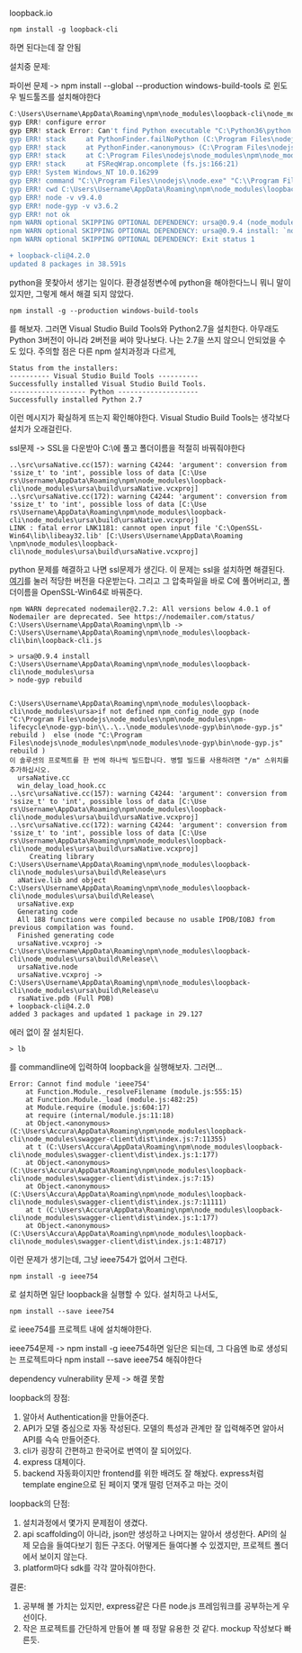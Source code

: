 loopback.io
```
npm install -g loopback-cli
```
하면 된다는데 잘 안됨


설치중 문제:

파이썬 문제 -> npm install --global --production windows-build-tools 로 윈도우 빌드툴즈를 설치해야한다
```Powershell
C:\Users\Username\AppData\Roaming\npm\node_modules\loopback-cli\node_modules\ursa>if not defined npm_config_node_gyp (node "C:\Program Files\nodejs\node_modules\npm\node_modules\npm-lifecycle\node-gyp-bin\\..\..\node_modules\node-gyp\bin\node-gyp.js" rebuild )  else (node "C:\Program Files\nodejs\node_modules\npm\node_modules\node-gyp\bin\node-gyp.js" rebuild )
gyp ERR! configure error
gyp ERR! stack Error: Can't find Python executable "C:\Python36\python.exe", you can set the PYTHON env variable.
gyp ERR! stack     at PythonFinder.failNoPython (C:\Program Files\nodejs\node_modules\npm\node_modules\node-gyp\lib\configure.js:483:19)
gyp ERR! stack     at PythonFinder.<anonymous> (C:\Program Files\nodejs\node_modules\npm\node_modules\node-gyp\lib\configure.js:508:16)
gyp ERR! stack     at C:\Program Files\nodejs\node_modules\npm\node_modules\graceful-fs\polyfills.js:284:29
gyp ERR! stack     at FSReqWrap.oncomplete (fs.js:166:21)
gyp ERR! System Windows_NT 10.0.16299
gyp ERR! command "C:\\Program Files\\nodejs\\node.exe" "C:\\Program Files\\nodejs\\node_modules\\npm\\node_modules\\node-gyp\\bin\\node-gyp.js" "rebuild"
gyp ERR! cwd C:\Users\Username\AppData\Roaming\npm\node_modules\loopback-cli\node_modules\ursa
gyp ERR! node -v v9.4.0
gyp ERR! node-gyp -v v3.6.2
gyp ERR! not ok
npm WARN optional SKIPPING OPTIONAL DEPENDENCY: ursa@0.9.4 (node_modules\loopback-cli\node_modules\ursa):
npm WARN optional SKIPPING OPTIONAL DEPENDENCY: ursa@0.9.4 install: `node-gyp rebuild`
npm WARN optional SKIPPING OPTIONAL DEPENDENCY: Exit status 1

+ loopback-cli@4.2.0
updated 8 packages in 38.591s
```
python을 못찾아서 생기는 일이다. 환경설정변수에 python을 해야한다느니 뭐니 말이 있지만, 그렇게 해서 해결 되지 않았다. 
```
npm install -g --production windows-build-tools
```
를 해보자. 그러면 Visual Studio Build Tools와 Python2.7을 설치한다. 아무래도 Python 3버전이 아니라 2버전을 써야 맞나보다. 나는 2.7을 쓰지 않으니 안되었을 수도 있다.
주의할 점은 다른 npm 설치과정과 다르게,
```
Status from the installers:
---------- Visual Studio Build Tools ----------
Successfully installed Visual Studio Build Tools.
------------------- Python --------------------
Successfully installed Python 2.7
```
이런 메시지가 확실하게 뜨는지 확인해야한다. Visual Studio Build Tools는 생각보다 설치가 오래걸린다.


ssl문제 -> SSL을 다운받아 C:\에 풀고 폴더이름을 적절히 바꿔줘야한다
```
..\src\ursaNative.cc(157): warning C4244: 'argument': conversion from 'ssize_t' to 'int', possible loss of data [C:\Use
rs\Username\AppData\Roaming\npm\node_modules\loopback-cli\node_modules\ursa\build\ursaNative.vcxproj]
..\src\ursaNative.cc(172): warning C4244: 'argument': conversion from 'ssize_t' to 'int', possible loss of data [C:\Use
rs\Username\AppData\Roaming\npm\node_modules\loopback-cli\node_modules\ursa\build\ursaNative.vcxproj]
LINK : fatal error LNK1181: cannot open input file 'C:\OpenSSL-Win64\lib\libeay32.lib' [C:\Users\Username\AppData\Roaming
\npm\node_modules\loopback-cli\node_modules\ursa\build\ursaNative.vcxproj]
```
python 문제를 해결하고 나면 ssl문제가 생긴다. 이 문제는 ssl을 설치하면 해결된다.
[여기](https://code.google.com/archive/p/openssl-for-windows/downloads)를 눌러 적당한 버전을 다운받는다. 그리고 그 압축파일을 바로 C에 풀어버리고, 폴더이름을 OpenSSL-Win64로 바꿔준다.
```
npm WARN deprecated nodemailer@2.7.2: All versions below 4.0.1 of Nodemailer are deprecated. See https://nodemailer.com/status/
C:\Users\Username\AppData\Roaming\npm\lb -> C:\Users\Username\AppData\Roaming\npm\node_modules\loopback-cli\bin\loopback-cli.js

> ursa@0.9.4 install C:\Users\Username\AppData\Roaming\npm\node_modules\loopback-cli\node_modules\ursa
> node-gyp rebuild


C:\Users\Username\AppData\Roaming\npm\node_modules\loopback-cli\node_modules\ursa>if not defined npm_config_node_gyp (node "C:\Program Files\nodejs\node_modules\npm\node_modules\npm-lifecycle\node-gyp-bin\\..\..\node_modules\node-gyp\bin\node-gyp.js" rebuild )  else (node "C:\Program Files\nodejs\node_modules\npm\node_modules\node-gyp\bin\node-gyp.js" rebuild )
이 솔루션의 프로젝트를 한 번에 하나씩 빌드합니다. 병렬 빌드를 사용하려면 "/m" 스위치를 추가하십시오.
  ursaNative.cc
  win_delay_load_hook.cc
..\src\ursaNative.cc(157): warning C4244: 'argument': conversion from 'ssize_t' to 'int', possible loss of data [C:\Use
rs\Username\AppData\Roaming\npm\node_modules\loopback-cli\node_modules\ursa\build\ursaNative.vcxproj]
..\src\ursaNative.cc(172): warning C4244: 'argument': conversion from 'ssize_t' to 'int', possible loss of data [C:\Use
rs\Username\AppData\Roaming\npm\node_modules\loopback-cli\node_modules\ursa\build\ursaNative.vcxproj]
     Creating library C:\Users\Username\AppData\Roaming\npm\node_modules\loopback-cli\node_modules\ursa\build\Release\urs
  aNative.lib and object C:\Users\Username\AppData\Roaming\npm\node_modules\loopback-cli\node_modules\ursa\build\Release\
  ursaNative.exp
  Generating code
  All 188 functions were compiled because no usable IPDB/IOBJ from previous compilation was found.
  Finished generating code
  ursaNative.vcxproj -> C:\Users\Username\AppData\Roaming\npm\node_modules\loopback-cli\node_modules\ursa\build\Release\\
  ursaNative.node
  ursaNative.vcxproj -> C:\Users\Username\AppData\Roaming\npm\node_modules\loopback-cli\node_modules\ursa\build\Release\u
  rsaNative.pdb (Full PDB)
+ loopback-cli@4.2.0
added 3 packages and updated 1 package in 29.127
```
에러 없이 잘 설치된다.

```
> lb
```
를 commandline에 입력하여 loopback을 실행해보자. 그러면...
```
Error: Cannot find module 'ieee754'
    at Function.Module._resolveFilename (module.js:555:15)
    at Function.Module._load (module.js:482:25)
    at Module.require (module.js:604:17)
    at require (internal/module.js:11:18)
    at Object.<anonymous> (C:\Users\Accura\AppData\Roaming\npm\node_modules\loopback-cli\node_modules\swagger-client\dist\index.js:7:11355)
    at t (C:\Users\Accura\AppData\Roaming\npm\node_modules\loopback-cli\node_modules\swagger-client\dist\index.js:1:177)
    at Object.<anonymous> (C:\Users\Accura\AppData\Roaming\npm\node_modules\loopback-cli\node_modules\swagger-client\dist\index.js:7:15)
    at Object.<anonymous> (C:\Users\Accura\AppData\Roaming\npm\node_modules\loopback-cli\node_modules\swagger-client\dist\index.js:7:11111)
    at t (C:\Users\Accura\AppData\Roaming\npm\node_modules\loopback-cli\node_modules\swagger-client\dist\index.js:1:177)
    at Object.<anonymous> (C:\Users\Accura\AppData\Roaming\npm\node_modules\loopback-cli\node_modules\swagger-client\dist\index.js:1:48717)
```
이런 문제가 생기는데, 그냥 ieee754가 없어서 그런다. 
```
npm install -g ieee754
```
로 설치하면 일단 loopback을 실행할 수 있다.
설치하고 나서도,
```
npm install --save ieee754
```
로 ieee754를 프로젝트 내에 설치해야한다.



ieee754문제 -> npm install -g ieee754하면 일단은 되는데, 그 다음엔 lb로 생성되는 프로젝트마다 npm install --save ieee754 해줘야한다

dependency vulnerability 문제 -> 해결 못함



loopback의 장점:

1. 알아서 Authentication을 만들어준다.
2. API가 모델 중심으로 자동 작성된다. 모델의 특성과 관계만 잘 입력해주면 알아서 API를 슥슥 만들어준다.
3. cli가 굉장히 간편하고 한국어로 번역이 잘 되어있다.
4. express 대체이다.
5. backend 자동화이지만 frontend를 위한 배려도 잘 해놨다. express처럼 template engine으로 된 페이지 몇개 떨렁 던져주고 마는 것이 

loopback의 단점:

1. 설치과정에서 몇가지 문제점이 생겼다.
2. api scaffolding이 아니라, json만 생성하고 나머지는 알아서 생성한다. API의 실제 모습을 들여다보기 힘든 구조다. 어떻게든 들여다볼 수 있겠지만, 프로젝트 폴더에서 보이지 않는다.
3. platform마다 sdk를 각각 깔아줘야한다.


결론:

1. 공부해 볼 가치는 있지만, express같은 다른 node.js 프레임워크를 공부하는게 우선이다.
2. 작은 프로젝트를 간단하게 만들어 볼 때 정말 유용한 것 같다. mockup 작성보다 빠른듯.
